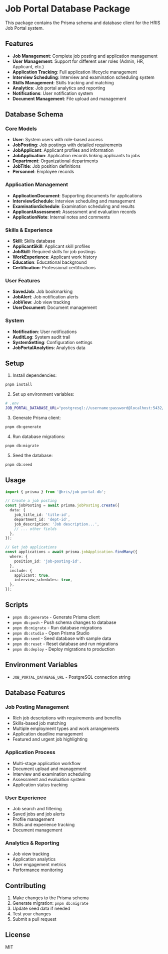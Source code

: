 # Job Portal Database Package

This package contains the Prisma schema and database client for the HRIS Job Portal system.

## Features

- **Job Management**: Complete job posting and application management
- **User Management**: Support for different user roles (Admin, HR, Applicant, etc.)
- **Application Tracking**: Full application lifecycle management
- **Interview Scheduling**: Interview and examination scheduling system
- **Skills Management**: Skills tracking and matching
- **Analytics**: Job portal analytics and reporting
- **Notifications**: User notification system
- **Document Management**: File upload and management

## Database Schema

### Core Models

- **User**: System users with role-based access
- **JobPosting**: Job postings with detailed requirements
- **JobApplicant**: Applicant profiles and information
- **JobApplication**: Application records linking applicants to jobs
- **Department**: Organizational departments
- **JobTitle**: Job position definitions
- **Personnel**: Employee records

### Application Management

- **ApplicationDocument**: Supporting documents for applications
- **InterviewSchedule**: Interview scheduling and management
- **ExaminationSchedule**: Examination scheduling and results
- **ApplicantAssessment**: Assessment and evaluation records
- **ApplicationNote**: Internal notes and comments

### Skills & Experience

- **Skill**: Skills database
- **ApplicantSkill**: Applicant skill profiles
- **JobSkill**: Required skills for job postings
- **WorkExperience**: Applicant work history
- **Education**: Educational background
- **Certification**: Professional certifications

### User Features

- **SavedJob**: Job bookmarking
- **JobAlert**: Job notification alerts
- **JobView**: Job view tracking
- **UserDocument**: Document management

### System

- **Notification**: User notifications
- **AuditLog**: System audit trail
- **SystemSetting**: Configuration settings
- **JobPortalAnalytics**: Analytics data

## Setup

1. Install dependencies:
```bash
pnpm install
```

2. Set up environment variables:
```bash
# .env
JOB_PORTAL_DATABASE_URL="postgresql://username:password@localhost:5432/job_portal_db"
```

3. Generate Prisma client:
```bash
pnpm db:generate
```

4. Run database migrations:
```bash
pnpm db:migrate
```

5. Seed the database:
```bash
pnpm db:seed
```

## Usage

```typescript
import { prisma } from '@hris/job-portal-db';

// Create a job posting
const jobPosting = await prisma.jobPosting.create({
  data: {
    job_title_id: 'title-id',
    department_id: 'dept-id',
    job_description: 'Job description...',
    // ... other fields
  },
});

// Get job applications
const applications = await prisma.jobApplication.findMany({
  where: {
    position_id: 'job-posting-id',
  },
  include: {
    applicant: true,
    interview_schedules: true,
  },
});
```

## Scripts

- `pnpm db:generate` - Generate Prisma client
- `pnpm db:push` - Push schema changes to database
- `pnpm db:migrate` - Run database migrations
- `pnpm db:studio` - Open Prisma Studio
- `pnpm db:seed` - Seed database with sample data
- `pnpm db:reset` - Reset database and run migrations
- `pnpm db:deploy` - Deploy migrations to production

## Environment Variables

- `JOB_PORTAL_DATABASE_URL` - PostgreSQL connection string

## Database Features

### Job Posting Management
- Rich job descriptions with requirements and benefits
- Skills-based job matching
- Multiple employment types and work arrangements
- Application deadline management
- Featured and urgent job highlighting

### Application Process
- Multi-stage application workflow
- Document upload and management
- Interview and examination scheduling
- Assessment and evaluation system
- Application status tracking

### User Experience
- Job search and filtering
- Saved jobs and job alerts
- Profile management
- Skills and experience tracking
- Document management

### Analytics & Reporting
- Job view tracking
- Application analytics
- User engagement metrics
- Performance monitoring

## Contributing

1. Make changes to the Prisma schema
2. Generate migration: `pnpm db:migrate`
3. Update seed data if needed
4. Test your changes
5. Submit a pull request

## License

MIT




